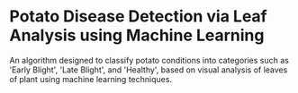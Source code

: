 # Potato Disease Detection via Leaf Analysis using Machine Learning
An algorithm designed to classify potato conditions into categories such as 'Early Blight', 'Late Blight', and 'Healthy', based on visual analysis of leaves of plant using machine learning techniques.
